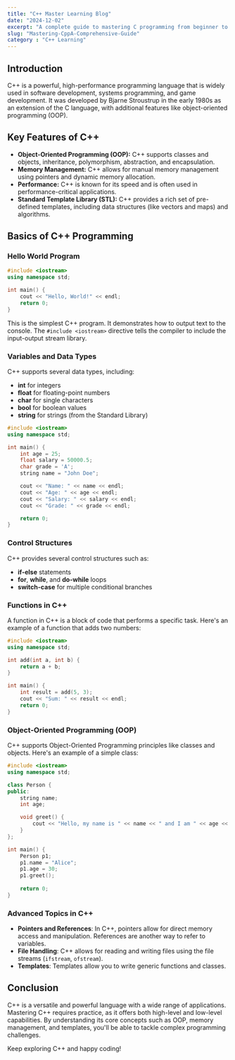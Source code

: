 ```yaml
---
title: "C++ Master Learning Blog"
date: "2024-12-02"
excerpt: "A complete guide to mastering C programming from beginner to expert."
slug: "Mastering-CppA-Comprehensive-Guide"
category : "C++ Learning"
---
```



## Introduction
C++ is a powerful, high-performance programming language that is widely used in software development, systems programming, and game development. It was developed by Bjarne Stroustrup in the early 1980s as an extension of the C language, with additional features like object-oriented programming (OOP).

## Key Features of C++
- **Object-Oriented Programming (OOP):** C++ supports classes and objects, inheritance, polymorphism, abstraction, and encapsulation.
- **Memory Management:** C++ allows for manual memory management using pointers and dynamic memory allocation.
- **Performance:** C++ is known for its speed and is often used in performance-critical applications.
- **Standard Template Library (STL):** C++ provides a rich set of pre-defined templates, including data structures (like vectors and maps) and algorithms.

## Basics of C++ Programming

### Hello World Program

```cpp
#include <iostream>
using namespace std;

int main() {
    cout << "Hello, World!" << endl;
    return 0;
}
```

This is the simplest C++ program. It demonstrates how to output text to the console. The `#include <iostream>` directive tells the compiler to include the input-output stream library.

### Variables and Data Types

C++ supports several data types, including:
- **int** for integers
- **float** for floating-point numbers
- **char** for single characters
- **bool** for boolean values
- **string** for strings (from the Standard Library)

```cpp
#include <iostream>
using namespace std;

int main() {
    int age = 25;
    float salary = 50000.5;
    char grade = 'A';
    string name = "John Doe";

    cout << "Name: " << name << endl;
    cout << "Age: " << age << endl;
    cout << "Salary: " << salary << endl;
    cout << "Grade: " << grade << endl;

    return 0;
}
```

### Control Structures

C++ provides several control structures such as:
- **if-else** statements
- **for**, **while**, and **do-while** loops
- **switch-case** for multiple conditional branches

### Functions in C++

A function in C++ is a block of code that performs a specific task. Here's an example of a function that adds two numbers:

```cpp
#include <iostream>
using namespace std;

int add(int a, int b) {
    return a + b;
}

int main() {
    int result = add(5, 3);
    cout << "Sum: " << result << endl;
    return 0;
}
```

### Object-Oriented Programming (OOP)

C++ supports Object-Oriented Programming principles like classes and objects. Here's an example of a simple class:

```cpp
#include <iostream>
using namespace std;

class Person {
public:
    string name;
    int age;

    void greet() {
        cout << "Hello, my name is " << name << " and I am " << age << " years old." << endl;
    }
};

int main() {
    Person p1;
    p1.name = "Alice";
    p1.age = 30;
    p1.greet();
    
    return 0;
}
```

### Advanced Topics in C++

- **Pointers and References**: In C++, pointers allow for direct memory access and manipulation. References are another way to refer to variables.
- **File Handling**: C++ allows for reading and writing files using the file streams (`ifstream`, `ofstream`).
- **Templates**: Templates allow you to write generic functions and classes.

## Conclusion

C++ is a versatile and powerful language with a wide range of applications. Mastering C++ requires practice, as it offers both high-level and low-level capabilities. By understanding its core concepts such as OOP, memory management, and templates, you'll be able to tackle complex programming challenges.

Keep exploring C++ and happy coding!
